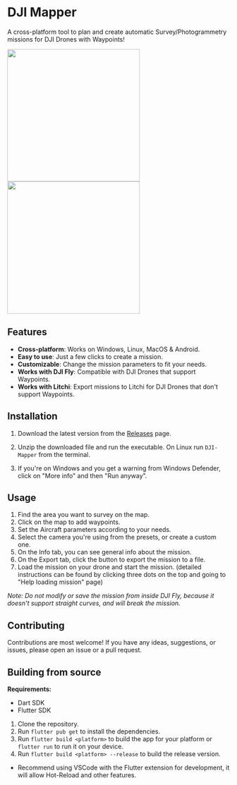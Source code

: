# DJI Mapper

A cross-platform tool to plan and create automatic Survey/Photogrammetry missions for DJI Drones with Waypoints!

<div>
<img src="https://github.com/user-attachments/assets/127ec817-1c62-4cfb-a5d2-a6c1801238a4" height="300px" />
<img src="https://github.com/user-attachments/assets/7ba5ac8f-bac7-4c4c-9671-a2c3f7f0207d" height="300px" />

</div>

## Features

- **Cross-platform**: Works on Windows, Linux, MacOS & Android.
- **Easy to use**: Just a few clicks to create a mission.
- **Customizable**: Change the mission parameters to fit your needs.
- **Works with DJI Fly**: Compatible with DJI Drones that support Waypoints.
- **Works with Litchi**: Export missions to Litchi for DJI Drones that don't support Waypoints.

## Installation

1. Download the latest version from the [Releases](https://github.com/YarosMallorca/DJI-Mapper/releases/latest) page.

2. Unzip the downloaded file and run the executable. On Linux run `DJI-Mapper` from the terminal.

3. If you're on Windows and you get a warning from Windows Defender, click on "More info" and then "Run anyway".

## Usage

1. Find the area you want to survey on the map.
2. Click on the map to add waypoints.
3. Set the Aircraft parameters according to your needs.
4. Select the camera you're using from the presets, or create a custom one.
5. On the Info tab, you can see general info about the mission.
6. On the Export tab, click the button to export the mission to a file.
7. Load the mission on your drone and start the mission. (detailed instructions can be found by clicking three dots on the top and going to "Help loading mission" page)

_Note: Do not modify or save the mission from inside DJI Fly, because it doesn't support straight curves, and will break the mission._

## Contributing

Contributions are most welcome! If you have any ideas, suggestions, or issues, please open an issue or a pull request.

## Building from source

**Requirements:**

- Dart SDK
- Flutter SDK

1. Clone the repository.
2. Run `flutter pub get` to install the dependencies.
3. Run `flutter build <platform>` to build the app for your platform or `flutter run` to run it on your device.
4. Run `flutter build <platform> --release` to build the release version.

- Recommend using VSCode with the Flutter extension for development, it will allow Hot-Reload and other features.
